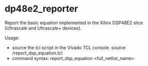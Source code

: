 # dp48e2_reporter
Report the basic equation implemented in the Xilinx DSP48E2 slice (Ultrascale and Ultrascale+ devices).

Usage:
- source the tcl script in the Vivado TCL console. source <path>/report_dsp_equation.tcl
- command syntax: report_dsp_equation <full_netlist_name>

